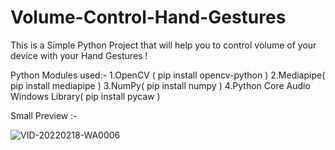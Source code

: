 # Volume-Control-Hand-Gestures
This is a Simple Python Project that will help you to control volume of your device with your Hand Gestures !

Python Modules used:-
1.OpenCV ( pip  install opencv-python )
2.Mediapipe( pip install mediapipe )
3.NumPy( pip install numpy )
4.Python Core Audio Windows Library( pip install pycaw )

Small Preview :- 

![VID-20220218-WA0006](https://user-images.githubusercontent.com/99971477/154691744-8f4a53a9-7d8c-47d9-bb64-0c0617b63721.gif)
